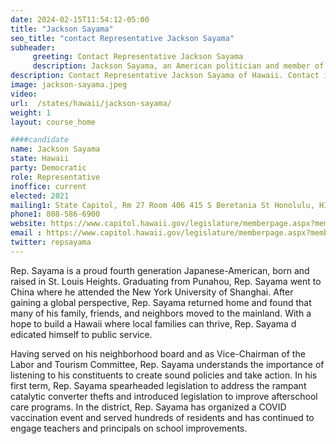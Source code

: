 ```yaml
---
date: 2024-02-15T11:54:12-05:00
title: "Jackson Sayama"
seo_title: "contact Representative Jackson Sayama"
subheader:
     greeting: Contact Representative Jackson Sayama
     description: Jackson Sayama, an American politician and member of the Democratic Party, has been serving as a member of the Hawaii House of Representatives, representing District 21, since assuming office on November 8, 2022.
description: Contact Representative Jackson Sayama of Hawaii. Contact information for Jackson Sayama includes email address, phone number, and mailing address.
image: jackson-sayama.jpeg
video:
url:  /states/hawaii/jackson-sayama/
weight: 1
layout: course_home

####candidate
name: Jackson Sayama
state: Hawaii
party: Democratic
role: Representative
inoffice: current
elected: 2021
mailing1: State Capitol, Rm 27 Room 406 415 S Beretania St Honolulu, HI 96813
phone1: 808-586-6900
website: https://www.capitol.hawaii.gov/legislature/memberpage.aspx?member=120&year=2024/
email : https://www.capitol.hawaii.gov/legislature/memberpage.aspx?member=120&year=2024/
twitter: repsayama
---
```


Rep. Sayama is a proud fourth generation Japanese-American, born and raised in St. Louis Heights. Graduating from Punahou, Rep. Sayama went to China where he attended the New York University of Shanghai. After gaining a global perspective, Rep. Sayama returned home and found that many of his family, friends, and neighbors moved to the mainland. With a hope to build a Hawaii where local families can thrive, Rep. Sayama d edicated himself to public service.

Having served on his neighborhood board and as Vice-Chairman of the Labor and Tourism Committee, Rep. Sayama understands the importance of listening to his constituents to create sound policies and take action. In his first term, Rep. Sayama spearheaded legislation to address the rampant catalytic converter thefts and introduced legislation to improve afterschool care programs. In the district, Rep. Sayama has organized a COVID vaccination event and served hundreds of residents and has continued to engage teachers and principals on school improvements.

